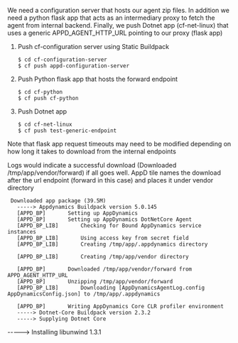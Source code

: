 We need a configuration server that hosts our agent zip files. In addition we need a python flask app that acts as an intermediary proxy to fetch the agent from internal backend. Finally, we push Dotnet app (cf-net-linux) that uses 
a generic APPD_AGENT_HTTP_URL pointing to our proxy (flask app)

1. Push cf-configuration server using Static Buildpack
	```
	$ cd cf-configuration-server
	$ cf push appd-configuration-server
	```	

2. Push Python flask app that hosts the forward endpoint

       
       $ cd cf-python
       $ cf push cf-python
       

3. Push Dotnet app 

       
       $ cd cf-net-linux
       $ cf push test-generic-endpoint
       

Note that flask app request timeouts may need to be modified depending on how long it takes to download from the internal endpoints

Logs would indicate a successful download (Downloaded /tmp/app/vendor/forward) if all goes well.
AppD tile names the download after the url endpoint (forward in this case) and places it under vendor directory 

```
 Downloaded app package (39.5M)
   -----> Appdynamics Buildpack version 5.0.145
   [APPD_BP]       Setting up AppDynamics
   [APPD_BP]       Setting up AppDynamics DotNetCore Agent
   [APPD_BP_LIB]       Checking for Bound AppDynamics service instances
   [APPD_BP_LIB]       Using access key from secret field
   [APPD_BP_LIB]       Creating /tmp/app/.appdynamics directory

   [APPD_BP_LIB]       Creating /tmp/app/vendor directory

   [APPD_BP]       Downloaded /tmp/app/vendor/forward from APPD_AGENT_HTTP_URL
   [APPD_BP]       Unzipping /tmp/app/vendor/forward
   [APPD_BP_LIB]       Downloading [AppDynamicsAgentLog.config AppDynamicsConfig.json] to /tmp/app/.appdynamics

   [APPD_BP]       Writing AppDynamics Core CLR profiler environment
   -----> Dotnet-Core Buildpack version 2.3.2
   -----> Supplying Dotnet Core
   ```
   -----> Installing libunwind 1.3.1
